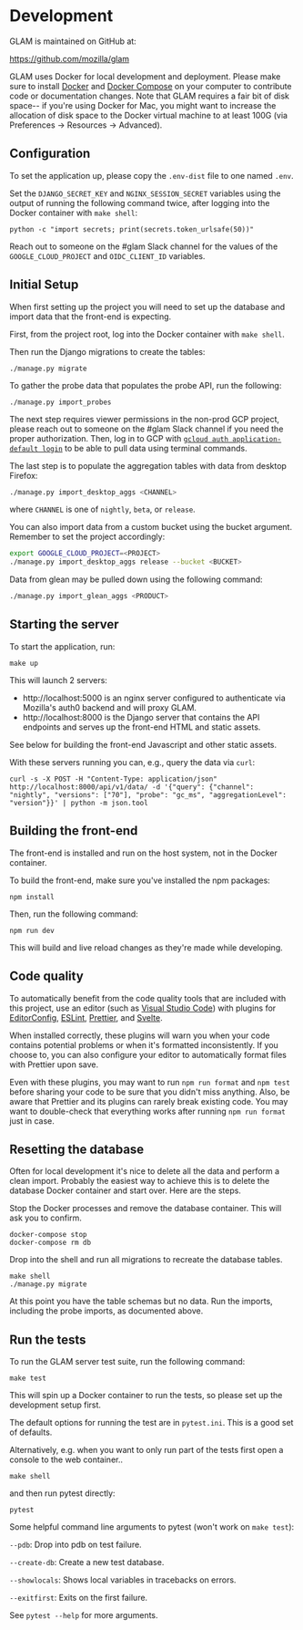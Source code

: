 # Development

GLAM is maintained on GitHub at:

https://github.com/mozilla/glam

GLAM uses Docker for local development and deployment. Please make sure to
install [Docker] and [Docker Compose] on your computer to contribute code or
documentation changes. Note that GLAM requires a fair bit of disk space-- if
you're using Docker for Mac, you might want to increase the allocation of disk
space to the Docker virtual machine to at least 100G (via Preferences ->
Resources -> Advanced).

[docker]: https://docs.docker.com/engine/installation/#supported-platforms
[docker compose]: https://docs.docker.com/compose/install/

## Configuration

To set the application up, please copy the `.env-dist` file to one named `.env`.

Set the `DJANGO_SECRET_KEY` and `NGINX_SESSION_SECRET` variables using the
output of running the following command twice, after logging into the Docker
container with `make shell`:

```
python -c "import secrets; print(secrets.token_urlsafe(50))"
```

Reach out to someone on the #glam Slack channel for the values of the
`GOOGLE_CLOUD_PROJECT` and `OIDC_CLIENT_ID` variables.

## Initial Setup

When first setting up the project you will need to set up the database and
import data that the front-end is expecting.

First, from the project root, log into the Docker container with `make shell`.

Then run the Django migrations to create the tables:

```
./manage.py migrate
```

To gather the probe data that populates the probe API, run the following:

```
./manage.py import_probes
```

The next step requires viewer permissions in the non-prod GCP project, please reach out to someone on the #glam Slack channel if you need the proper authorization. Then, log in to GCP with [`gcloud auth application-default login`](https://cloud.google.com/sdk/gcloud/reference/auth/application-default/login) to be able to pull data using terminal commands.

The last step is to populate the aggregation tables with data from desktop
Firefox:

```bash
./manage.py import_desktop_aggs <CHANNEL>
```

where `CHANNEL` is one of `nightly`, `beta`, or `release`.

You can also import data from a custom bucket using the bucket argument.
Remember to set the project accordingly:

```bash
export GOOGLE_CLOUD_PROJECT=<PROJECT>
./manage.py import_desktop_aggs release --bucket <BUCKET>
```

Data from glean may be pulled down using the following command:

```bash
./manage.py import_glean_aggs <PRODUCT>
```

## Starting the server

To start the application, run:

```
make up
```

This will launch 2 servers:

- http://localhost:5000 is an nginx server configured to authenticate via
  Mozilla's auth0 backend and will proxy GLAM.
- http://localhost:8000 is the Django server that contains the API endpoints and
  serves up the front-end HTML and static assets.

See below for building the front-end Javascript and other static assets.

With these servers running you can, e.g., query the data via `curl`:

```
curl -s -X POST -H "Content-Type: application/json" http://localhost:8000/api/v1/data/ -d '{"query": {"channel": "nightly", "versions": ["70"], "probe": "gc_ms", "aggregationLevel": "version"}}' | python -m json.tool
```

## Building the front-end

The front-end is installed and run on the host system, not in the Docker
container.

To build the front-end, make sure you've installed the npm packages:

```
npm install
```

Then, run the following command:

```
npm run dev
```

This will build and live reload changes as they're made while developing.

## Code quality

To automatically benefit from the code quality tools that are included with this
project, use an editor (such as
[Visual Studio Code](https://code.visualstudio.com/)) with plugins for
[EditorConfig](https://editorconfig.org/), [ESLint](https://eslint.org/),
[Prettier](https://prettier.io/), and [Svelte](https://svelte.dev/).

When installed correctly, these plugins will warn you when your code contains
potential problems or when it's formatted inconsistently. If you choose to, you
can also configure your editor to automatically format files with Prettier upon
save.

Even with these plugins, you may want to run `npm run format` and `npm test`
before sharing your code to be sure that you didn't miss anything. Also, be
aware that Prettier and its plugins can rarely break existing code. You may want
to double-check that everything works after running `npm run format` just in
case.

## Resetting the database

Often for local development it's nice to delete all the data and perform a clean
import. Probably the easiest way to achieve this is to delete the database
Docker container and start over. Here are the steps.

Stop the Docker processes and remove the database container. This will ask you
to confirm.

```
docker-compose stop
docker-compose rm db
```

Drop into the shell and run all migrations to recreate the database tables.

```
make shell
./manage.py migrate
```

At this point you have the table schemas but no data. Run the imports, including
the probe imports, as documented above.

## Run the tests

To run the GLAM server test suite, run the following command:

```
make test
```

This will spin up a Docker container to run the tests, so please set up the
development setup first.

The default options for running the test are in `pytest.ini`. This is a good set
of defaults.

Alternatively, e.g. when you want to only run part of the tests first open a
console to the web container..

```
make shell
```

and then run pytest directly:

```
pytest
```

Some helpful command line arguments to pytest (won't work on `make test`):

`--pdb`: Drop into pdb on test failure.

`--create-db`: Create a new test database.

`--showlocals`: Shows local variables in tracebacks on errors.

`--exitfirst`: Exits on the first failure.

See `pytest --help` for more arguments.

